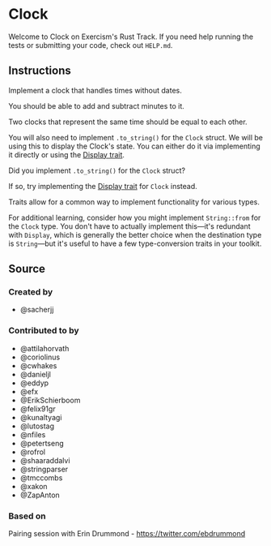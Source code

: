 # Clock

Welcome to Clock on Exercism's Rust Track.
If you need help running the tests or submitting your code, check out `HELP.md`.

## Instructions

Implement a clock that handles times without dates.

You should be able to add and subtract minutes to it.

Two clocks that represent the same time should be equal to each other.

You will also need to implement `.to_string()` for the `Clock` struct. We will be using this to display the Clock's state. You can either do it via implementing it directly or using the [Display trait](https://doc.rust-lang.org/std/fmt/trait.Display.html).

Did you implement `.to_string()` for the `Clock` struct?

If so, try implementing the
[Display trait](https://doc.rust-lang.org/std/fmt/trait.Display.html) for `Clock` instead.

Traits allow for a common way to implement functionality for various types.

For additional learning, consider how you might implement `String::from` for the `Clock` type.
You don't have to actually implement this—it's redundant with `Display`, which is generally the
better choice when the destination type is `String`—but it's useful to have a few type-conversion
traits in your toolkit.

## Source

### Created by

- @sacherjj

### Contributed to by

- @attilahorvath
- @coriolinus
- @cwhakes
- @danieljl
- @eddyp
- @efx
- @ErikSchierboom
- @felix91gr
- @kunaltyagi
- @lutostag
- @nfiles
- @petertseng
- @rofrol
- @shaaraddalvi
- @stringparser
- @tmccombs
- @xakon
- @ZapAnton

### Based on

Pairing session with Erin Drummond - https://twitter.com/ebdrummond
